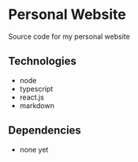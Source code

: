 # Personal Website

Source code for my personal website

## Technologies

- node
- typescript
- react.js
- markdown

## Dependencies

- none yet
